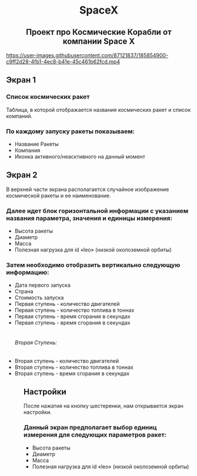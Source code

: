<h1 align="center">SpaceX</h1>

<h2 align="center"> Проект про Космические Корабли от компании Space X</h2>

https://user-images.githubusercontent.com/87121837/185854900-c9ff2d28-4fb1-4ec8-b41e-45c461b62fcd.mp4


<h2>Экран 1</h2>

<h3>Список космических ракет</h3>

Таблица, в которой отображается названия космических ракет и список компаний.

<h3>По каждому запуску ракеты показываем:</h3>
<ul>
<li>Название Ракеты</li>
<li>Компания</li>
<li>Иконка активного/неасктивного на данный момент</li>
</ul>
<h2>Экран 2</h2>

В верхней части экрана располагается случайное изображение космической ракеты и ее наименование.

<h3>Далее идет блок горизонтальной информации с указанием названия параметра, значения и единицы измерения:</h3>
<ul>
<li>Bысота ракеты</li>
<li>Диаметр</li>
<li>Масса</li>
<li>Полезная нагрузка для id «leo» (низкой околоземной орбиты)</li>
</ul>

<h3>Затем необходимо отобразить вертикально следующую информацию:</h3>
<ul>
<li>Дата первого запуска</li>
<li>Страна</li>
<li>Стоимость запуска</li>
<li>Первая ступень - количество двигателей</li>
<li>Первая ступень - количество топлива в тоннах</li>
<li>Первая ступень - время сгорания в секундах</li>
<li>Первая ступень - время сгорания в секундах</li>
</br>
<h6>Вторая Ступень:</h6>
<li>Вторая ступень - количество двигателей</li>
<li>Вторая ступень - количество топлива в тоннах</li>
<li>Вторая ступень - время сгорания в секундах</li>
<ul>

<h2>Настройки</h2>

После нажатия на кнопку шестеренки, нам открывается экран настройки.

<h3>Данный экран предполагает выбор единиц измерения для следующих параметров ракет:</h3>
<ul>
<li>Bысота ракеты</li>
<li>Диаметр</li>
<li>Масса</li>
<li>Полезная нагрузка для id «leo» (низкой околоземной орбиты)</li>
</ul>
